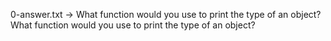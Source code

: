 0-answer.txt -> What function would you use to print the type of an object?What function would you use to print the type of an object?

